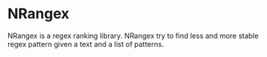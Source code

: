 # NRangex
NRangex is a regex ranking library. NRangex try to find less and more stable regex pattern given a text and a list of patterns.
